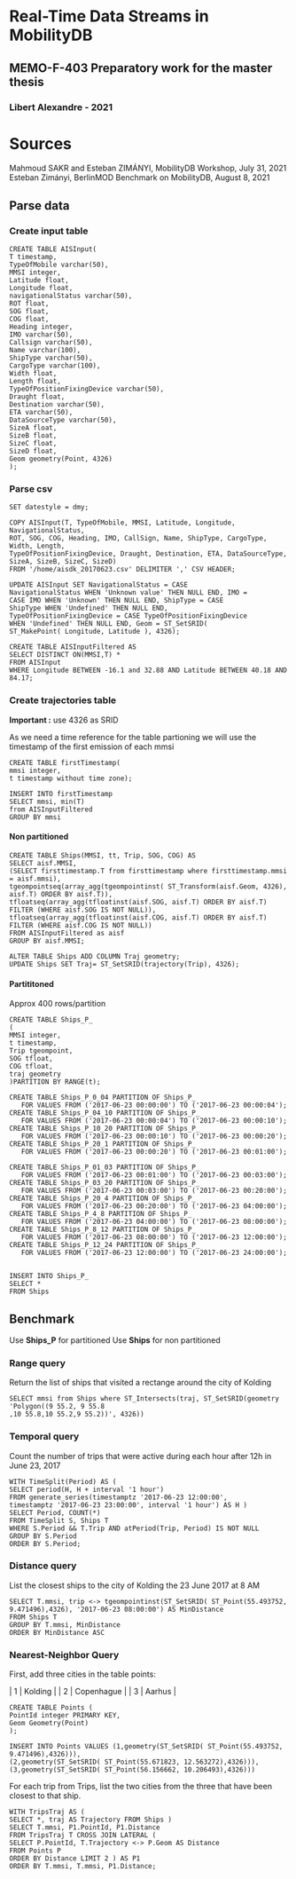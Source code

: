 # Real-Time Data Streams in MobilityDB
## MEMO-F-403 Preparatory work for the master thesis 
### Libert Alexandre - 2021

# Sources

Mahmoud SAKR and Esteban ZIMÁNYI, MobilityDB Workshop, July 31, 2021
Esteban Zimányi, BerlinMOD Benchmark on MobilityDB, August 8, 2021

## Parse data
### Create input table

    CREATE TABLE AISInput(
    T timestamp,
    TypeOfMobile varchar(50),
    MMSI integer,
    Latitude float,
    Longitude float,
    navigationalStatus varchar(50),
    ROT float,
    SOG float,
    COG float,
    Heading integer,
    IMO varchar(50),
    Callsign varchar(50),
    Name varchar(100),
    ShipType varchar(50),
    CargoType varchar(100),
    Width float,
    Length float,
    TypeOfPositionFixingDevice varchar(50),
    Draught float,
    Destination varchar(50),
    ETA varchar(50),
    DataSourceType varchar(50),
    SizeA float,
    SizeB float,
    SizeC float,
    SizeD float,
    Geom geometry(Point, 4326)
    );

 ### Parse csv
 
    SET datestyle = dmy;
    
    COPY AISInput(T, TypeOfMobile, MMSI, Latitude, Longitude, NavigationalStatus,
    ROT, SOG, COG, Heading, IMO, CallSign, Name, ShipType, CargoType, Width, Length,
    TypeOfPositionFixingDevice, Draught, Destination, ETA, DataSourceType,
    SizeA, SizeB, SizeC, SizeD)
    FROM '/home/aisdk_20170623.csv' DELIMITER ',' CSV HEADER;
	
	UPDATE AISInput SET NavigationalStatus = CASE
	NavigationalStatus WHEN 'Unknown value' THEN NULL END, IMO =
	CASE IMO WHEN 'Unknown' THEN NULL END, ShipType = CASE
	ShipType WHEN 'Undefined' THEN NULL END,
	TypeOfPositionFixingDevice = CASE TypeOfPositionFixingDevice
	WHEN 'Undefined' THEN NULL END, Geom = ST_SetSRID(
	ST_MakePoint( Longitude, Latitude ), 4326);
	
    CREATE TABLE AISInputFiltered AS
    SELECT DISTINCT ON(MMSI,T) *
    FROM AISInput
    WHERE Longitude BETWEEN -16.1 and 32.88 AND Latitude BETWEEN 40.18 AND 84.17;

### Create trajectories table 
**Important :**  use 4326 as SRID 

As we need a time reference for the table partioning we will use the timestamp of the first emission of each mmsi

    CREATE TABLE firstTimestamp(
    mmsi integer,
    t timestamp without time zone);
   
    INSERT INTO firstTimestamp
    SELECT mmsi, min(T)
    from AISInputFiltered
    GROUP BY mmsi

#### Non partitioned
    CREATE TABLE Ships(MMSI, tt, Trip, SOG, COG) AS
    SELECT aisf.MMSI,
    (SELECT firsttimestamp.T from firsttimestamp where firsttimestamp.mmsi = aisf.mmsi),
    tgeompointseq(array_agg(tgeompointinst( ST_Transform(aisf.Geom, 4326), aisf.T) ORDER BY aisf.T)),
    tfloatseq(array_agg(tfloatinst(aisf.SOG, aisf.T) ORDER BY aisf.T) FILTER (WHERE aisf.SOG IS NOT NULL)),
    tfloatseq(array_agg(tfloatinst(aisf.COG, aisf.T) ORDER BY aisf.T) FILTER (WHERE aisf.COG IS NOT NULL))
    FROM AISInputFiltered as aisf
    GROUP BY aisf.MMSI;
   
    ALTER TABLE Ships ADD COLUMN Traj geometry;
    UPDATE Ships SET Traj= ST_SetSRID(trajectory(Trip), 4326);

    

    
#### Partititoned 

Approx 400 rows/partition

    CREATE TABLE Ships_P_
    (
    MMSI integer,
    t timestamp,
    Trip tgeompoint,
    SOG tfloat,
    COG tfloat,
    traj geometry
    )PARTITION BY RANGE(t);
   
    CREATE TABLE Ships_P_0_04 PARTITION OF Ships_P_
       FOR VALUES FROM ('2017-06-23 00:00:00') TO ('2017-06-23 00:00:04');
    CREATE TABLE Ships_P_04_10 PARTITION OF Ships_P_
       FOR VALUES FROM ('2017-06-23 00:00:04') TO ('2017-06-23 00:00:10');
    CREATE TABLE Ships_P_10_20 PARTITION OF Ships_P_
       FOR VALUES FROM ('2017-06-23 00:00:10') TO ('2017-06-23 00:00:20');
    CREATE TABLE Ships_P_20_1 PARTITION OF Ships_P_
       FOR VALUES FROM ('2017-06-23 00:00:20') TO ('2017-06-23 00:01:00');
       
    CREATE TABLE Ships_P_01_03 PARTITION OF Ships_P_
       FOR VALUES FROM ('2017-06-23 00:01:00') TO ('2017-06-23 00:03:00');
    CREATE TABLE Ships_P_03_20 PARTITION OF Ships_P_
       FOR VALUES FROM ('2017-06-23 00:03:00') TO ('2017-06-23 00:20:00');
    CREATE TABLE Ships_P_20_4 PARTITION OF Ships_P_
       FOR VALUES FROM ('2017-06-23 00:20:00') TO ('2017-06-23 04:00:00');
    CREATE TABLE Ships_P_4_8 PARTITION OF Ships_P_
       FOR VALUES FROM ('2017-06-23 04:00:00') TO ('2017-06-23 08:00:00');
    CREATE TABLE Ships_P_8_12 PARTITION OF Ships_P_
       FOR VALUES FROM ('2017-06-23 08:00:00') TO ('2017-06-23 12:00:00');
    CREATE TABLE Ships_P_12_24 PARTITION OF Ships_P_
       FOR VALUES FROM ('2017-06-23 12:00:00') TO ('2017-06-23 24:00:00');
       

    INSERT INTO Ships_P_
    SELECT *
    FROM Ships
       

## Benchmark

Use **Ships_P** for partitioned 
Use **Ships** for non partitioned

### Range query

Return the list of ships that visited a rectange around the city of Kolding

    SELECT mmsi from Ships where ST_Intersects(traj, ST_SetSRID(geometry 'Polygon((9 55.2, 9 55.8
    ,10 55.8,10 55.2,9 55.2))', 4326))
    
### Temporal query
Count the number of trips that were active during each hour after 12h in June 23, 2017

    WITH TimeSplit(Period) AS (
    SELECT period(H, H + interval '1 hour')
    FROM generate_series(timestamptz '2017-06-23 12:00:00',
    timestamptz '2017-06-23 23:00:00', interval '1 hour') AS H )
    SELECT Period, COUNT(*)
    FROM TimeSplit S, Ships T
    WHERE S.Period && T.Trip AND atPeriod(Trip, Period) IS NOT NULL
    GROUP BY S.Period
    ORDER BY S.Period;

### Distance query 

List the closest ships to the city of Kolding the 23 June 2017 at 8 AM

    SELECT T.mmsi, trip <-> tgeompointinst(ST_SetSRID( ST_Point(55.493752, 9.471496),4326), '2017-06-23 08:00:00') AS MinDistance
    FROM Ships T
    GROUP BY T.mmsi, MinDistance
    ORDER BY MinDistance ASC

### Nearest-Neighbor Query
First, add three cities in the table points:

| 1 | Kolding |
| 2 |  Copenhague |
| 3 | Aarhus |



    CREATE TABLE Points (
    PointId integer PRIMARY KEY,
    Geom Geometry(Point)
    );
   
    INSERT INTO Points VALUES (1,geometry(ST_SetSRID( ST_Point(55.493752, 9.471496),4326))),
    (2,geometry(ST_SetSRID( ST_Point(55.671823, 12.563272),4326))),
    (3,geometry(ST_SetSRID( ST_Point(56.156662, 10.206493),4326)))


For each trip from Trips, list the two cities from the three that have been closest to that ship.


    WITH TripsTraj AS (
    SELECT *, traj AS Trajectory FROM Ships )
    SELECT T.mmsi, P1.PointId, P1.Distance
    FROM TripsTraj T CROSS JOIN LATERAL (
    SELECT P.PointId, T.Trajectory <-> P.Geom AS Distance
    FROM Points P
    ORDER BY Distance LIMIT 2 ) AS P1
    ORDER BY T.mmsi, T.mmsi, P1.Distance;


